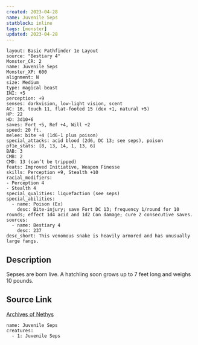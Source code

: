 ```yaml
---
created: 2023-04-28
name: Juvenile Seps
statblock: inline
tags: [monster]
updated: 2023-04-28
---
```

```statblock
layout: Basic Pathfinder 1e Layout
source: "Bestiary 4"
Monster_CR: 2
name: Juvenile Seps
Monster_XP: 600
alignment: N
size: Medium
type: magical beast
INI: +5
perception: +9
senses: darkvision, low-light vision, scent
AC: 16, touch 11, flat-footed 15 (dex +1, natural +5)
HP: 22
HD: 3d10+6
saves: Fort +5, Ref +4, Will +2
speed: 20 ft.
melee: bite +4 (1d6-1 plus poison)
special_attacks: acid blood (2d6, DC 13; see seps), poison
pf1e_stats: [8, 13, 14, 1, 13, 6]
BAB: 3
CMB: 2
CMD: 13 (can’t be tripped)
feats: Improved Initiative, Weapon Finesse
skills: Perception +9, Stealth +10
racial_modifiers:
- Perception 4
- Stealth 4
special_qualities: liquefaction (see seps)
special_abilities:
  - name: Poison (Ex)
    desc: Bite-injury; save Fort DC 13; frequency 1/round for 10 rounds; effect 1d4 acid and 1d2 Con damage; cure 2 consecutive saves.
sources:
  - name: Bestiary 4
    desc: 237
desc_short: This venomous snake is heavily armored and has unusually large fangs.
```
## Description
Sepses are born live. A hatchling soon grows up to 7 feet long and weighs 10 pounds.
## Source Link
[Archives of Nethys](https://aonprd.com/MonsterDisplay.aspx?ItemName=Juvenile%20Seps)
```encounter-table
name: Juvenile Seps
creatures:
  - 1: Juvenile Seps
```
